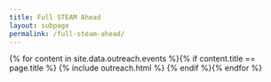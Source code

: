 ```yaml
---
title: Full STEAM Ahead
layout: subpage
permalink: /full-steam-ahead/
---
```


<!-- Main -->
{% for content in site.data.outreach.events %}{% if content.title == page.title %}
  {% include outreach.html %}
{% endif %}{% endfor %}
